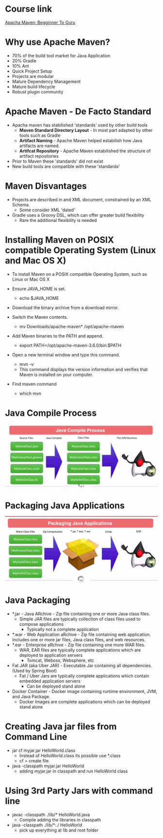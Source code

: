 # Course link
[Apacha Maven: Begginner To Guru](https://www.udemy.com/course/apache-maven-beginner-to-guru)


# Why use Apache Maven?

* 70% of the build tool market for Java Application
* 20% Gradle
* 10% Ant
* Quick Project Setup
* Projects are modular
* Mature Dependency Management
* Mature build lifecycle
* Robust plugin community

# Apache Maven - De Facto Standard

* Apacha maven has stabilished 'standards' used by other build tools
  * **Maven Standard Directory Layout** - In most part adapted by other tools such as Gradle
  * **Artifact Naming** - Apache Maven helped estabilish how Java artifacts are named.
  * **Artifcat Repository** - Apache Maven estabilished the structure of artifact repositories
* Prior to Maven these 'standards' did not exist
* New build tools are compatible with these 'standards'

# Maven Disvantages

* Projects are described in and XML document, constrained by an XML Schema.
  * Some consider XML 'dated'
* Gradle uses a Groovy DSL, which can offer greater build flexibility
  * Rare the additional flexibility is needed


# Installing Maven on POSIX compatible Operating System (Linux and Mac OS X)

* To install Maven on a POSIX compatible Operating System, such as Linux or Mac OS X
* Ensure JAVA_HOME is set.
  * echo $JAVA_HOME
* Download the binary archive from a download mirror.

* Switch the Maven contents.
  * mv Downloads/apache-maven* /opt/apache-maven

* Add Maven binaries to the PATH and append.
  * export PATH=/opt/apache-maven-3.6.0/bin:$PATH

* Open a new terminal window and type this command.
  * mvn -v
  * This command displays the version information and verifies that Maven is installed on your computer.

* Find maven command
  * which mvn

# Java Compile Process
![](imgs/01.png)

# Packaging Java Applications
![](imgs/02.png)

# Java Packaging
* *.jar - Java ARchive - Zip file containing one or more Java class files.
  * Simple JAR files are typically collection of class files used to compose applications
    * Typically not a complete application
* *.war - Web Application aRchive - Zip file containing web application. Includes one or more jar files, Java class files, and web resources.
* *.ear - Enterprise aRchive - Zip file containing one more WAR files.
  * WAR, EAR files are typically complete applications which are deployed to application servers
    * Tomcat, Weboss, Websphere, etc
* Fat JAR (aka Uber JAR) - Executable Jar containing all dependencies. (Used by Spring Boot)
  * Fat / Uber Jars are typically complete applications which contain embedded application servers
    * Can be deployed stand alone
* Docker Container - Docker image containing runtime environment, JVM, and Java Package.
  * Docker Images are complete applications which can be deployed stand alone


# Creating Java jar files from Command Line
* jar cf myjar.jar HelloWorld.class
  * Instead of HelloWorld.class its possible use *.class
  * cf = create file
* java -classpath myjar.jar HelloWorld
  * adding myjar.jar in classpath and run HelloWorld class

# Using 3rd Party Jars with command line
* javac -classpath ./lib/* HelloWorld.java
  * Compile adding the libraries in classpath
* java -classpath ./lib/*:./ HelloWorld
  * pick up everything at lib and root folder
